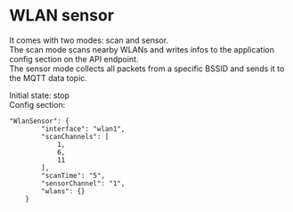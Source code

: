 # WLAN sensor
It comes with two modes: scan and sensor.  
The scan mode scans nearby WLANs and writes infos to the application config section on the API endpoint.  
The sensor mode collects all packets from a specific BSSID and sends it to the MQTT data topic.  

Initial state: stop  
Config section:
```
"WlanSensor": {
        "interface": "wlan1",
        "scanChannels": [
            1,
            6,
            11
        ],
        "scanTime": "5",
        "sensorChannel": "1",
        "wlans": {}
    }
```